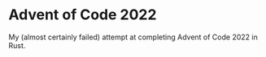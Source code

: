 # Advent of Code 2022
My (almost certainly failed) attempt at completing Advent of Code 2022 in Rust. 
